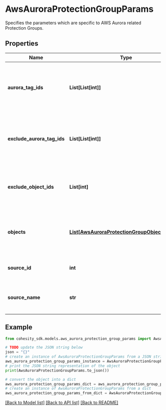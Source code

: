 # AwsAuroraProtectionGroupParams

Specifies the parameters which are specific to AWS Aurora related Protection Groups.

## Properties

Name | Type | Description | Notes
------------ | ------------- | ------------- | -------------
**aurora_tag_ids** | **List[List[int]]** | Array of arrays of Aurora Tag Ids that specify aurora clusters to protect. | [optional] 
**exclude_aurora_tag_ids** | **List[List[int]]** | Array of arrays of RDS Tag Ids that specify aurora clusters to exclude. | [optional] 
**exclude_object_ids** | **List[int]** | Specifies the objects to be excluded in the Protection Group. | [optional] 
**objects** | [**List[AwsAuroraProtectionGroupObjectParams]**](AwsAuroraProtectionGroupObjectParams.md) | Specifies the objects to be included in the Protection Group. | [optional] 
**source_id** | **int** | Specifies the id of the parent of the objects. | [optional] [readonly] 
**source_name** | **str** | Specifies the name of the parent of the objects. | [optional] [readonly] 

## Example

```python
from cohesity_sdk.models.aws_aurora_protection_group_params import AwsAuroraProtectionGroupParams

# TODO update the JSON string below
json = "{}"
# create an instance of AwsAuroraProtectionGroupParams from a JSON string
aws_aurora_protection_group_params_instance = AwsAuroraProtectionGroupParams.from_json(json)
# print the JSON string representation of the object
print(AwsAuroraProtectionGroupParams.to_json())

# convert the object into a dict
aws_aurora_protection_group_params_dict = aws_aurora_protection_group_params_instance.to_dict()
# create an instance of AwsAuroraProtectionGroupParams from a dict
aws_aurora_protection_group_params_from_dict = AwsAuroraProtectionGroupParams.from_dict(aws_aurora_protection_group_params_dict)
```
[[Back to Model list]](../README.md#documentation-for-models) [[Back to API list]](../README.md#documentation-for-api-endpoints) [[Back to README]](../README.md)


